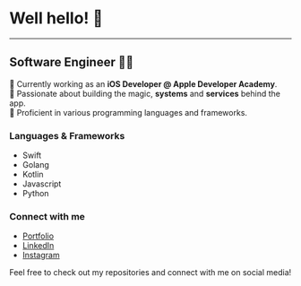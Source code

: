 # Well hello! 👋
---

## Software Engineer 👨‍💻 

📱 Currently working as an **iOS Developer @ Apple Developer Academy**.  
🌟 Passionate about building the magic, **systems** and **services** behind the app.  
🔧 Proficient in various programming languages and frameworks.  

### Languages & Frameworks
- Swift
- Golang
- Kotlin
- Javascript
- Python

### Connect with me
- [Portfolio](https://bernanda0.github.io)
- [LinkedIn](https://www.linkedin.com/in/bernanda-rai/)
- [Instagram](https://www.instagram.com/bernanda.rai/)

Feel free to check out my repositories and connect with me on social media!

<!--
**bernanda0/bernanda0** is a ✨ _special_ ✨ repository because its `README.md` (this file) appears on your GitHub profile.

Here are some ideas to get you started:

- 🔭 I’m currently working on ...
- 🌱 I’m currently learning ...
- 👯 I’m looking to collaborate on ...
- 🤔 I’m looking for help with ...
- 💬 Ask me about ...
- 📫 How to reach me: ...
- 😄 Pronouns: ...
- ⚡ Fun fact: ...
-->
